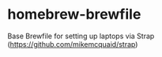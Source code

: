 # homebrew-brewfile
Base Brewfile for setting up laptops via Strap (https://github.com/mikemcquaid/strap)
